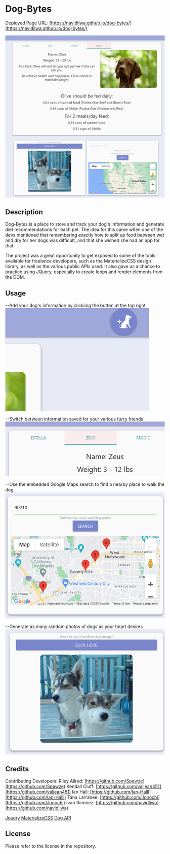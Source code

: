 # Dog-Bytes

Deployed Page URL: [https://navidliwa.github.io/dog-bytes/](https://navidliwa.github.io/dog-bytes/)

![Main Page](/assets/images/demo_1.PNG)

## Description

Dog-Bytes is a place to store and track your dog's information and generate diet recommendations for each pet. The idea for this came when one of the devs mentioned that remembering exactly how to split up food between wet and dry for her dogs was difficult, and that she wished she had an app for that.

The project was a great opportunity to get exposed to some of the tools available for freelance developers, such as the MaterializeCSS design library, as well as the various public APIs used. It also gave us a chance to practice using JQuery, especially to create loops and render elements from the DOM.

## Usage

--Add your dog's information by clickiing the button at the top right
![Add dog button](/assets/images/demo_btn.PNG)

--Switch between information saved for your various furry friends
![Tabs](/assets/images/demo_tabs.PNG)

--Use the embedded Google Maps search to find a nearby place to walk the dog
![Map](/assets/images/demo_map.PNG)

--Generate as many random photos of dogs as your heart desires
![Random Images](/assets/images/demo_random.PNG)

## Credits

Contributing Developers:
Riley Allred: [https://github.com/Spawze](https://github.com/Spawze)
Kendall Cluff: [https://github.com/valjean451](https://github.com/valjean451)
Ian Hall: [https://github.com/Ian-Halll](https://github.com/Ian-Halll)
Tana Larrabee: [https://github.com/Jonochi](https://github.com/Jonochi)
Ivan Ramirez: [https://github.com/navidliwa](https://github.com/navidliwa)

[Jquery](https://jquery.com/)
[MaterializeCSS](https://materializecss.com/)
[Dog API](https://dog.ceo/dog-api)

## License

Please refer to the license in the repository.